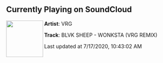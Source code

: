 ## Currently Playing on SoundCloud

[<img align="left" width="100" src="https://i1.sndcdn.com/artworks-3agysBPQej9OjNzy-Bnt3sg-t50x50.jpg">](https://soundcloud.com/vrg_music/blvk-sheep-wonksta-vrg-remix-1)

**Artist**: VRG 

**Track**: BLVK SHEEP - WONKSTA (VRG REMIX)

Last updated at 7/17/2020, 10:43:02 AM
